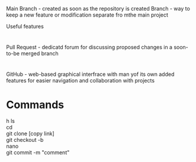 Main Branch - created as soon as the repository is created
Branch - way to keep a new feature or modification separate fro mthe main project

Useful features
#

Pull Request - dedicatd forum for discussing proposed changes in a soon-to-be merged branch
#

GitHub - web-based graphical interfrace with man yof its own added features for easier navigation and collaboration with projects

#
<h1>Commands</h1>h
ls<br>
cd<br>
git clone [copy link]<br>
git checkout -b<br>
nano<br>
git commit -m "comment"<br>
